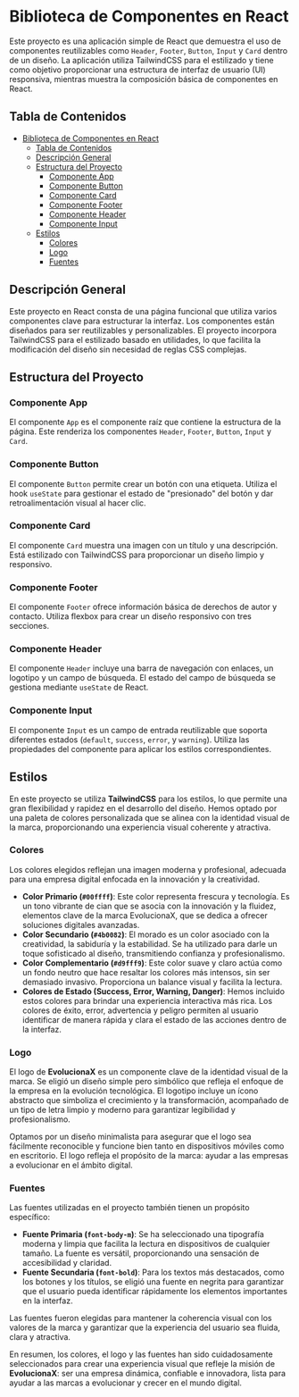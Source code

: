# Biblioteca de Componentes en React

Este proyecto es una aplicación simple de React que demuestra el uso de componentes reutilizables como `Header`, `Footer`, `Button`, `Input` y `Card` dentro de un diseño. La aplicación utiliza TailwindCSS para el estilizado y tiene como objetivo proporcionar una estructura de interfaz de usuario (UI) responsiva, mientras muestra la composición básica de componentes en React.

## Tabla de Contenidos

- [Biblioteca de Componentes en React](#biblioteca-de-componentes-en-react)
  - [Tabla de Contenidos](#tabla-de-contenidos)
  - [Descripción General](#descripción-general)
  - [Estructura del Proyecto](#estructura-del-proyecto)
    - [Componente App](#componente-app)
    - [Componente Button](#componente-button)
    - [Componente Card](#componente-card)
    - [Componente Footer](#componente-footer)
    - [Componente Header](#componente-header)
    - [Componente Input](#componente-input)
  - [Estilos](#estilos)
    - [Colores](#colores)
    - [Logo](#logo)
    - [Fuentes](#fuentes)

## Descripción General

Este proyecto en React consta de una página funcional que utiliza varios componentes clave para estructurar la interfaz. Los componentes están diseñados para ser reutilizables y personalizables. El proyecto incorpora TailwindCSS para el estilizado basado en utilidades, lo que facilita la modificación del diseño sin necesidad de reglas CSS complejas.

## Estructura del Proyecto

### Componente App

El componente `App` es el componente raíz que contiene la estructura de la página. Este renderiza los componentes `Header`, `Footer`, `Button`, `Input` y `Card`.

### Componente Button

El componente `Button` permite crear un botón con una etiqueta. Utiliza el hook `useState` para gestionar el estado de "presionado" del botón y dar retroalimentación visual al hacer clic.

### Componente Card

El componente `Card` muestra una imagen con un título y una descripción. Está estilizado con TailwindCSS para proporcionar un diseño limpio y responsivo.

### Componente Footer

El componente `Footer` ofrece información básica de derechos de autor y contacto. Utiliza flexbox para crear un diseño responsivo con tres secciones.

### Componente Header

El componente `Header` incluye una barra de navegación con enlaces, un logotipo y un campo de búsqueda. El estado del campo de búsqueda se gestiona mediante `useState` de React.

### Componente Input

El componente `Input` es un campo de entrada reutilizable que soporta diferentes estados (`default`, `success`, `error`, y `warning`). Utiliza las propiedades del componente para aplicar los estilos correspondientes.

## Estilos

En este proyecto se utiliza **TailwindCSS** para los estilos, lo que permite una gran flexibilidad y rapidez en el desarrollo del diseño. Hemos optado por una paleta de colores personalizada que se alinea con la identidad visual de la marca, proporcionando una experiencia visual coherente y atractiva.

### Colores

Los colores elegidos reflejan una imagen moderna y profesional, adecuada para una empresa digital enfocada en la innovación y la creatividad.

- **Color Primario (`#00ffff`)**: Este color representa frescura y tecnología. Es un tono vibrante de cian que se asocia con la innovación y la fluidez, elementos clave de la marca EvolucionaX, que se dedica a ofrecer soluciones digitales avanzadas.
- **Color Secundario (`#4b0082`)**: El morado es un color asociado con la creatividad, la sabiduría y la estabilidad. Se ha utilizado para darle un toque sofisticado al diseño, transmitiendo confianza y profesionalismo.
- **Color Complementario (`#d9fff9`)**: Este color suave y claro actúa como un fondo neutro que hace resaltar los colores más intensos, sin ser demasiado invasivo. Proporciona un balance visual y facilita la lectura.
- **Colores de Estado (Success, Error, Warning, Danger)**: Hemos incluido estos colores para brindar una experiencia interactiva más rica. Los colores de éxito, error, advertencia y peligro permiten al usuario identificar de manera rápida y clara el estado de las acciones dentro de la interfaz.

### Logo

El logo de **EvolucionaX** es un componente clave de la identidad visual de la marca. Se eligió un diseño simple pero simbólico que refleja el enfoque de la empresa en la evolución tecnológica. El logotipo incluye un ícono abstracto que simboliza el crecimiento y la transformación, acompañado de un tipo de letra limpio y moderno para garantizar legibilidad y profesionalismo.

Optamos por un diseño minimalista para asegurar que el logo sea fácilmente reconocible y funcione bien tanto en dispositivos móviles como en escritorio. El logo refleja el propósito de la marca: ayudar a las empresas a evolucionar en el ámbito digital.

### Fuentes

Las fuentes utilizadas en el proyecto también tienen un propósito específico:

- **Fuente Primaria (`font-body-m`)**: Se ha seleccionado una tipografía moderna y limpia que facilita la lectura en dispositivos de cualquier tamaño. La fuente es versátil, proporcionando una sensación de accesibilidad y claridad.
- **Fuente Secundaria (`font-bold`)**: Para los textos más destacados, como los botones y los títulos, se eligió una fuente en negrita para garantizar que el usuario pueda identificar rápidamente los elementos importantes en la interfaz.

Las fuentes fueron elegidas para mantener la coherencia visual con los valores de la marca y garantizar que la experiencia del usuario sea fluida, clara y atractiva.

En resumen, los colores, el logo y las fuentes han sido cuidadosamente seleccionados para crear una experiencia visual que refleje la misión de **EvolucionaX**: ser una empresa dinámica, confiable e innovadora, lista para ayudar a las marcas a evolucionar y crecer en el mundo digital.




